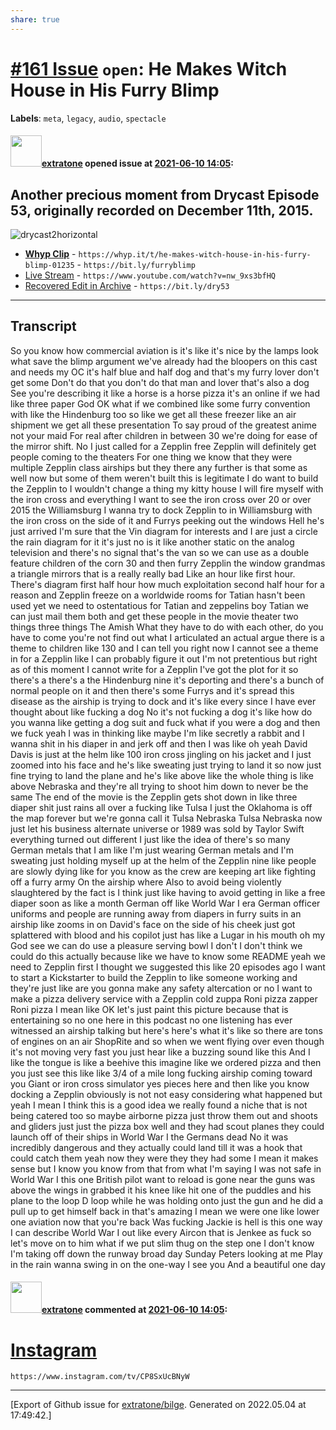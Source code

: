 ```yaml
---
share: true
---
```

# [\#161 Issue](https://github.com/extratone/bilge/issues/161) `open`: He Makes Witch House in His Furry Blimp
**Labels**: `meta`, `legacy`, `audio`, `spectacle`


#### <img src="https://avatars.githubusercontent.com/u/43663476?u=5047287ff0b8c3ce7f7e5858d204c9b3e57d8e44&v=4" width="50">[extratone](https://github.com/extratone) opened issue at [2021-06-10 14:05](https://github.com/extratone/bilge/issues/161):

## Another precious moment from Drycast Episode 53, originally recorded on December 11th, 2015. 

![drycast2horizontal](https://user-images.githubusercontent.com/43663476/121538943-d0e24a80-c9ca-11eb-8f11-7a23d984e9a8.jpg)

* [**Whyp Clip**](https://whyp.it/t/he-makes-witch-house-in-his-furry-blimp-01235) - `https://whyp.it/t/he-makes-witch-house-in-his-furry-blimp-01235` - `https://bit.ly/furryblimp`
* [Live Stream](https://youtu.be/nw_9xs3bfHQ) - `https://www.youtube.com/watch?v=nw_9xs3bfHQ`
* [Recovered Edit in Archive](http://bit.ly/dry53) - `https://bit.ly/dry53`

***
## Transcript

So you know how commercial aviation is it's like it's nice by the lamps look what save the blimp argument we've already had the bloopers on this cast and needs my OC it's half blue and half dog and that's my furry lover don't get some Don't do that you don't do that man and lover that's also a dog See you're describing it like a horse is a horse pizza it's an online if we had like three paper God OK what if we combined like some furry convention with like the Hindenburg too so like we get all these freezer like an air shipment we get all these presentation To say proud of the greatest anime not your maid For real after children in between 30 we're doing for ease of the mirror shift. No I just called for a Zepplin free Zepplin will definitely get people coming to the theaters For one thing we know that they were multiple Zepplin class airships but they there any further is that some as well now but some of them weren't built this is legitimate I do want to build the Zepplin to I wouldn't change a thing my kitty house I will fire myself with the iron cross and everything I want to see the iron cross over 20 or over 2015 the Williamsburg I wanna try to dock Zepplin to in Williamsburg with the iron cross on the side of it and Furrys peeking out the windows Hell he's just arrived I'm sure that the Vin diagram for interests and I are just a circle the rain diagram for it it's just no is it like another static on the analog television and there's no signal that's the van so we can use as a double feature children of the corn 30 and then furry Zepplin the window grandmas a triangle mirrors that is a really really bad Like an hour like first hour. There's diagram first half hour how much exploitation second half hour for a reason and Zepplin freeze on a worldwide rooms for Tatian hasn't been used yet we need to ostentatious for Tatian and zeppelins boy Tatian we can just mail them both and get these people in the movie theater two things three things The Amish What they have to do with each other, do you have to come you're not find out what I articulated an actual argue there is a theme to children like 130 and I can tell you right now I cannot see a theme in for a Zepplin like I can probably figure it out I'm not pretentious but right as of this moment I cannot write for a Zepplin I've got the plot for it so there's a there's a the Hindenburg nine it's deporting and there's a bunch of normal people on it and then there's some Furrys and it's spread this disease as the airship is trying to dock and it's like every since I have ever thought about like fucking a dog No it's not fucking a dog it's like how do you wanna like getting a dog suit and fuck what if you were a dog and then we fuck yeah I was in thinking like maybe I'm like secretly a rabbit and I wanna shit in his diaper in and jerk off and then I was like oh yeah David Davis is just at the helm like 100 iron cross jingling on his jacket and I just zoomed into his face and he's like sweating just trying to land it so now just fine trying to land the plane and he's like above like the whole thing is like above Nebraska and they're all trying to shoot him down to never be the same The end of the movie is the Zepplin gets shot down in like three diaper shit just rains all over a fucking like Tulsa I just the Oklahoma is off the map forever but we're gonna call it Tulsa Nebraska Tulsa Nebraska now just let his business alternate universe or 1989 was sold by Taylor Swift everything turned out different I just like the idea of there's so many German metals that I am like I'm just wearing German metals and I'm sweating just holding myself up at the helm of the Zepplin nine like people are slowly dying like for you know as the crew are keeping art like fighting off a furry army On the airship where Also to avoid being violently slaughtered by the fact is I think just like having to avoid getting in like a free diaper soon as like a month German off like World War I era German officer uniforms and people are running away from diapers in furry suits in an airship like zooms in on David's face on the side of his cheek just got splattered with blood and his copilot just has like a Lugar in his mouth oh my God see we can do use a pleasure serving bowl I don't I don't think we could do this actually because like we have to know some README yeah we need to Zepplin first I thought we suggested this like 20 episodes ago I want to start a Kickstarter to build the Zepplin to like someone working and they're just like are you gonna make any safety altercation or no I want to make a pizza delivery service with a Zepplin cold zuppa Roni pizza zapper Roni pizza I mean like OK let's just paint this picture because that is entertaining so no one here in this podcast no one listening has ever witnessed an airship talking but here's here's what it's like so there are tons of engines on an air ShopRite and so when we went flying over even though it's not moving very fast you just hear like a buzzing sound like this And I like the tongue is like a beehive this imagine like we ordered pizza and then you just see this like like 3/4 of a mile long fucking airship coming toward you Giant or iron cross simulator yes pieces here and then like you know docking a Zepplin obviously is not not easy considering what happened but yeah I mean I think this is a good idea we really found a niche that is not being catered too so maybe airborne pizza just throw them out and shoots and gliders just just the pizza box well and they had scout planes they could launch off of their ships in World War I the Germans dead No it was incredibly dangerous and they actually could land till it was a hook that could catch them yeah now they were they they had some I mean it makes sense but I know you know from that from what I'm saying I was not safe in World War I this one British pilot want to reload is gone near the guns was above the wings in grabbed it his knee like hit one of the puddles and his plane to the loop D loop while he was holding onto just the gun and he did a pull up to get himself back in that's amazing I mean we were one like lower one aviation now that you're back Was fucking Jackie is hell is this one way I can describe World War I out like every Aircon that is Jenkee as fuck so let's move on to him what if we put slim thug on the step one I don't know I'm taking off down the runway broad day Sunday Peters looking at me Play in the rain wanna swing in on the one-way I see you And a beautiful one day

#### <img src="https://avatars.githubusercontent.com/u/43663476?u=5047287ff0b8c3ce7f7e5858d204c9b3e57d8e44&v=4" width="50">[extratone](https://github.com/extratone) commented at [2021-06-10 14:05](https://github.com/extratone/bilge/issues/161#issuecomment-858653612):

# [Instagram](https://www.instagram.com/tv/CP8SxUcBNyW)

`https://www.instagram.com/tv/CP8SxUcBNyW`


-------------------------------------------------------------------------------



[Export of Github issue for [extratone/bilge](https://github.com/extratone/bilge). Generated on 2022.05.04 at 17:49:42.]

